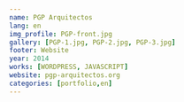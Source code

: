 ```yaml
---
name: PGP Arquitectos
lang: en
img_profile: PGP-front.jpg
gallery: [PGP-1.jpg, PGP-2.jpg, PGP-3.jpg]
footer: Website
year: 2014
works: [WORDPRESS, JAVASCRIPT]
website: pgp-arquitectos.org
categories: [portfolio,en]
---
```

